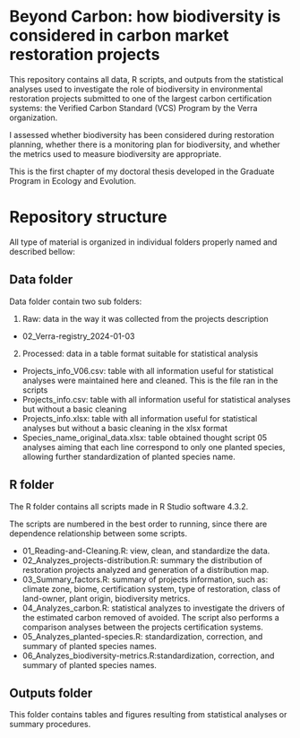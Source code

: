 # **Beyond Carbon: how biodiversity is considered in carbon market restoration projects**

This repository contains all data, R scripts, and outputs from the statistical analyses used to investigate the role of biodiversity in environmental restoration projects submitted to one of the largest carbon certification systems: the Verified Carbon Standard (VCS) Program by the Verra organization.

I assessed whether biodiversity has been considered during restoration planning, whether there is a monitoring plan for biodiversity, and whether the metrics used to measure biodiversity are appropriate.

This is the first chapter of my doctoral thesis developed in the Graduate Program in Ecology and Evolution.

# **Repository structure**

All type of material is organized in individual folders properly named and described bellow:

## **Data folder**
Data folder contain two sub folders:

1. Raw: data in the way it was collected from the projects description
- 02_Verra-registry_2024-01-03


2. Processed: data in a table format suitable for statistical analysis
- Projects_info_V06.csv: table with all information useful for statistical analyses were maintained here and cleaned. This is the file ran in the scripts 
- Projects_info.csv: table with all information useful for statistical analyses but without a basic cleaning
- Projects_info.xlsx: table with all information useful for statistical analyses but without a basic cleaning in the xlsx format
- Species_name_original_data.xlsx: table obtained thought script 05 analyses aiming that each line correspond to only one planted species, allowing further standardization of planted species name.  

## **R folder**

The R folder contains all scripts made in R Studio software 4.3.2.

The scripts are numbered in the best order to running, since there are dependence relationship between some scripts.

- 01_Reading-and-Cleaning.R: view, clean, and standardize the data.
- 02_Analyzes_projects-distribution.R: summary the distribution of restoration projects analyzed and generation of a distribution map. 
- 03_Summary_factors.R: summary of projects information, such as: climate zone, biome, certification system, type of restoration, class of land-owner, plant origin, biodiversity metrics.
- 04_Analyzes_carbon.R: statistical analyzes to investigate the drivers of the estimated carbon removed of avoided. The script also performs a comparison analyses between the projects certification systems. 
- 05_Analyzes_planted-species.R: standardization, correction, and summary of planted species names.
- 06_Analyzes_biodiversity-metrics.R:standardization, correction, and summary of planted species names. 

## **Outputs folder**

This folder contains tables and figures resulting from statistical analyses or summary procedures.

